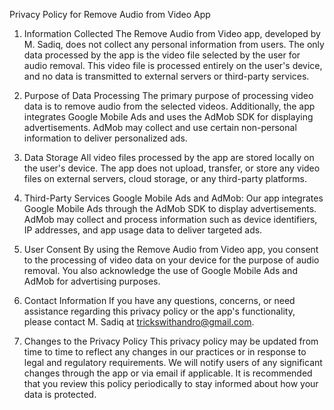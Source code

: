 Privacy Policy for Remove Audio from Video App

1. Information Collected
The Remove Audio from Video app, developed by M. Sadiq, does not collect any personal information from users. The only data processed by the app is the video file selected by the user for audio removal. This video file is processed entirely on the user's device, and no data is transmitted to external servers or third-party services.

2. Purpose of Data Processing
The primary purpose of processing video data is to remove audio from the selected videos. Additionally, the app integrates Google Mobile Ads and uses the AdMob SDK for displaying advertisements. AdMob may collect and use certain non-personal information to deliver personalized ads.

3. Data Storage
All video files processed by the app are stored locally on the user's device. The app does not upload, transfer, or store any video files on external servers, cloud storage, or any third-party platforms.

4. Third-Party Services
Google Mobile Ads and AdMob:
Our app integrates Google Mobile Ads through the AdMob SDK to display advertisements. AdMob may collect and process information such as device identifiers, IP addresses, and app usage data to deliver targeted ads.

5. User Consent
By using the Remove Audio from Video app, you consent to the processing of video data on your device for the purpose of audio removal. You also acknowledge the use of Google Mobile Ads and AdMob for advertising purposes.

6. Contact Information
If you have any questions, concerns, or need assistance regarding this privacy policy or the app's functionality, please contact M. Sadiq at trickswithandro@gmail.com.

7. Changes to the Privacy Policy
This privacy policy may be updated from time to time to reflect any changes in our practices or in response to legal and regulatory requirements. We will notify users of any significant changes through the app or via email if applicable. It is recommended that you review this policy periodically to stay informed about how your data is protected.

